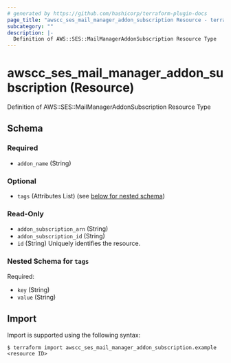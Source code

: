 ```yaml
---
# generated by https://github.com/hashicorp/terraform-plugin-docs
page_title: "awscc_ses_mail_manager_addon_subscription Resource - terraform-provider-awscc"
subcategory: ""
description: |-
  Definition of AWS::SES::MailManagerAddonSubscription Resource Type
---
```


# awscc_ses_mail_manager_addon_subscription (Resource)

Definition of AWS::SES::MailManagerAddonSubscription Resource Type



<!-- schema generated by tfplugindocs -->
## Schema

### Required

- `addon_name` (String)

### Optional

- `tags` (Attributes List) (see [below for nested schema](#nestedatt--tags))

### Read-Only

- `addon_subscription_arn` (String)
- `addon_subscription_id` (String)
- `id` (String) Uniquely identifies the resource.

<a id="nestedatt--tags"></a>
### Nested Schema for `tags`

Required:

- `key` (String)
- `value` (String)

## Import

Import is supported using the following syntax:

```shell
$ terraform import awscc_ses_mail_manager_addon_subscription.example <resource ID>
```

